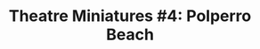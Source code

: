 ---
title: "Theatre Miniatures #4: Polperro Beach"
tags: [orchestral, cd]
sectionSortOrder: 9
shortDesc: "Gorgeous orchestral arrangement of Polperro Beach from Adrian's score for The Curious Incident of the Dog in the Night-time"
forces: "2+p.1+ca.2.2+cb / 4.2.3 / timp + 1P / harp / strings"
length: "5 mins"
workNumber: "P0048"
compositionYear: "2023"
pdf: "Polperro Beach"
hire: yes
buy: ""
recording: ""
audioIndex: 48
privateAudioIndex: 105
projectColour: 
layout: workDetail
permalink: false
---